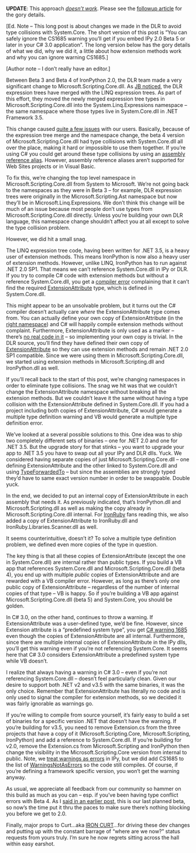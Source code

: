 **UPDATE**: This approach <span
style="text-decoration: underline;">*doesn’t work*</span>. Please see
the [followup
article](http://devhawk.net/2008/10/21/the-fifth-assembly/) for the gory
details.

[Ed. Note – This long post is about changes we made in the DLR to avoid
type collisions with System.Core. The short version of this post is “You
can safely ignore the CS1685 warning you’ll get if you embed IPy 2.0
Beta 5 or later in your C\# 3.0 application”. The long version below has
the gory details of what we did, why we did it, a little about how
extension methods work and why you can ignore warning CS1685.]

[Author note – I don’t really have an editor.]

Between Beta 3 and Beta 4 of IronPython 2.0, the DLR team made a very
significant change to Microsoft.Scripting.Core.dll. As [JB
noticed](http://evain.net/blog/articles/2008/07/29/net-4-c-4-and-the-dlr),
the DLR expression trees have merged with the LINQ expression trees. As
part of this effort, they moved the newly merged expression tree types
in Microsoft.Scripting.Core.dll into the System.Linq.Expressions
namespace – the same namespace where those types live in System.Core.dll
in .NET Framework 3.5.

This change caused [quite a few
issues](http://lists.ironpython.com/pipermail/users-ironpython.com/2008-August/thread.html#8036)
with our users. Basically, because of the expression tree merge and the
namespace change, the beta 4 version of Microsoft.Scripting.Core.dll had
type collisions with System.Core.dll all over the place, making it hard
or impossible to use them together. If you’re using C\# you could get
around these type collisions by using an [assembly reference
alias](http://msdn.microsoft.com/en-us/library/yabyz3h4.aspx). However,
assembly reference aliases aren’t supported for Web Sites projects or in
Visual Basic.

To fix this, we’re changing the top level namespace in
Microsoft.Scripting.Core.dll from System to Microsoft. We’re not going
back to the namespaces as they were in Beta 3 – for example, DLR
expression trees were originally in the Microsoft.Scripting.Ast
namespace but now they’ll be in Microsoft.Linq.Expressions. We don’t
think this change will be much of an issue because most people don’t use
types from Microsoft.Scripting.Core.dll directly. Unless you’re building
your own DLR language, this namespace change shouldn’t affect you at all
except to solve the type collision problem.

However, we did hit a small snag.

The LINQ expression tree code, having been written for .NET 3.5, is a
heavy user of extension methods. This means IronPython is now also a
heavy user of extension methods. However, unlike LINQ, IronPython has to
run against .NET 2.0 SP1. That means we can’t reference System.Core.dll
in IPy or DLR. If you try to compile C\# code with extension methods but
without a reference System.Core.dll, you get a [compiler
error](http://msdn.microsoft.com/en-us/library/bb384020.aspx)
complaining that it can’t find the required
[ExtensionAttribute](http://msdn.microsoft.com/en-us/library/system.runtime.compilerservices.extensionattribute.aspx)
type, which is defined in System.Core.dll.

This might appear to be an unsolvable problem, but it turns out the C\#
compiler doesn’t actually care *where* the ExtensionAttribute type comes
from. You can actually define your own copy of ExtensionAttribute (in
the [right
namespace](http://msdn.microsoft.com/en-us/library/system.runtime.compilerservices.aspx))
and C\# will happily compile extension methods without complaint.
Furthermore, ExtensionAttribute is only used as a marker – there’s [no
real code in
it](code://System.Core:3.5.0.0/System.Runtime.CompilerServices.ExtensionAttribute)
– so implementing your own copy is trivial. In the DLR source, you’ll
find they have defined their own copy of
[ExtensionAttribute](http://www.codeplex.com/IronPython/SourceControl/FileView.aspx?itemId=478318&changeSetId=39144)
so they can use extension methods and remain .NET 2.0 SP1 compatible.
Since we were using them in Microsoft.Scripting.Core.dll, we started
using extension methods in Microsoft.Scripting.dll and IronPython.dll as
well.

If you’ll recall back to the start of this post, we’re changing
namespaces in order to eliminate type collisions. The snag we hit was
that we couldn’t change the ExtensionAttribute namespace without
breaking all the extension methods. But we couldn’t leave it the same
without having a type collision with the ExtensionAttribute defined in
System.Core.dll. If you had a project including both copies of
ExtensionAttribute, C\# would generate a multiple type definition
warning and VB would generate a multiple type definition error.

We’ve looked at a several possible solutions to this. One idea was to
ship two completely different sets of binaries – one for .NET 2.0 and
one for .NET 3.5. But the upgrade story for that stinks – you want to
upgrade your app to .NET 3.5 you have to swap out all your IPy and DLR
dlls. Yuck. We considered having separate copies of just
Microsoft.Scripting.Core.dll – one defining ExtensionAttribute and the
other linked to System.Core.dll and using
[TypeForwardedTo](http://msdn.microsoft.com/en-us/library/system.runtime.compilerservices.typeforwardedtoattribute.aspx)
– but since the assemblies are strongly typed they’d have to same exact
version number in order to be swappable. Double yuck.

In the end, we decided to put an internal copy of ExtensionAttribute in
each assembly that needs it. As previously indicated, that’s
IronPython.dll and Microsoft.Scripting.dll as well as making the copy
already in Microsoft.Scripting.Core.dll internal. For
[IronRuby](http://www.ironruby.com/) fans reading this, we also added a
copy of ExtensionAttribute to IronRuby.dll and
IronRuby.Libraries.Scanner.dll as well.

It seems counterintuitive, doesn’t it? To solve a multiple type
definition problem, we defined even more copies of the type in question.

The key thing is that all these copies of ExtensionAttribute (except the
one in System.Core.dll) are internal rather than public types. If you
build a VB app that references System.Core.dll and
Microsoft.Scripting.Core.dll (beta 4), you end up with multiple *public*
copies of ExtensionAttribute and are rewarded with a VB compiler error.
However, as long as there’s only one public copy of ExtensionAttribute –
regardless of the number of internal copies of that type – VB is happy.
So if you’re building a VB app against Microsoft.Scripting.Core.dll
(beta 5) and System.Core, you should be golden.

In C\# 3.0, on the other hand, continues to throw a warning. If
ExtensionAttribute was a user-defined type, we’d be fine. However, since
Extension attribute is a “predefined system type”, you get [C\# warning
1685](http://msdn.microsoft.com/en-us/library/8xys0hxk.aspx) even though
the copies of ExtensionAttribute are all internal. Furthermore, since
there are multiple internal copies of ExtensionAttribute in the IPy
dlls, you’ll get this warning even if you’re not referencing
System.Core. It seems here that C\# 3.0 considers ExtensionAttribute a
predefined system type while VB doesn’t.

I realize that always having a warning in C\# 3.0 – even if you’re not
referencing System.Core.dll – doesn’t feel particularly clean. Given our
desire to support both .NET v2 and v3.5 with the same binaries, it was
the only choice. Remember that ExtensionAttribute has literally no code
and is only used to signal the compiler for extension methods, so we
decided it was fairly ignorable as warnings go.

If you’re willing to compile from source yourself, it’s fairly easy to
build a set of binaries for a specific version .NET that doesn’t have
the warning. If you’re building for v3.5, you need to remove
Extension.cs from the three projects that have a copy of it
(Microsoft.Scripting.Core, Microsoft.Scripting, IronPython) and add a
reference to System.Core.dll. If you’re building for v2.0, remove the
Extension.cs from Microsoft.Scripting and IronPython then change the
visibility in the Microsoft.Scripting.Core version from internal to
public. Note, we [treat warnings as
errors](http://msdn.microsoft.com/en-us/library/microsoft.build.tasks.managedcompiler.treatwarningsaserrors.aspx)
in IPy, but we did add CS1685 to the list of
[WarningsNotAsErrors](http://msdn.microsoft.com/en-us/library/microsoft.build.tasks.csc.warningsnotaserrors.aspx)
so the code still compiles. Of course, if you’re defining a framework
specific version, you won’t get the warning anyway.

As usual, we appreciate all feedback from our community so hammer on
this build as much as you can – esp. if you’ve been having type conflict
errors with Beta 4. As I [said in an earlier
post](http://devhawk.net/2008/09/17/IronPython+Beta+5.aspx), this is our
last planned beta, so now’s the time put it thru the paces to make sure
there’s nothing blocking you before we get to 2.0.

Finally, major props to Curt…aka [IRON
CURT](http://blogs.msdn.com/curth/)…for driving these dev changes and
putting up with the constant barrage of “where are we now?” status
requests from yours truly. I’m sure he now regrets sitting across the
hall within easy earshot.
